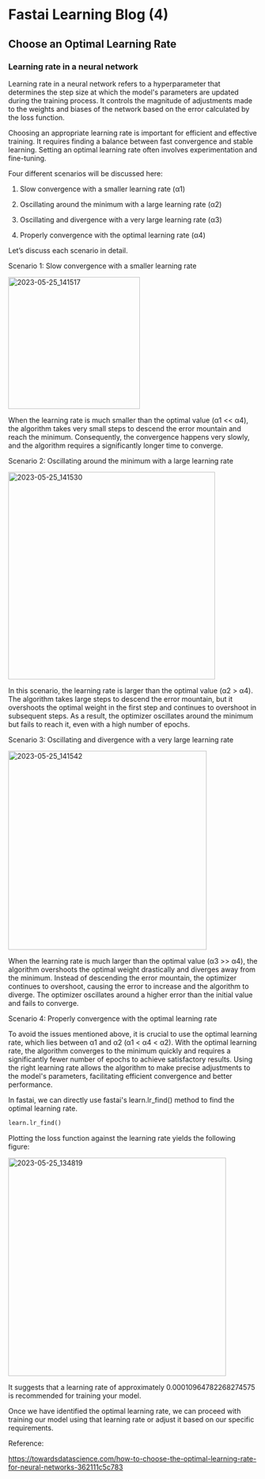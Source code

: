 # Fastai Learning Blog (4)


## Choose an Optimal Learning Rate

### Learning rate in a neural network

Learning rate in a neural network refers to a hyperparameter that determines the step size at which the model's parameters are updated during the training process. It controls the magnitude of adjustments made to the weights and biases of the network based on the error calculated by the loss function.

Choosing an appropriate learning rate is important for efficient and effective training. It requires finding a balance between fast convergence and stable learning. Setting an optimal learning rate often involves experimentation and fine-tuning.

Four different scenarios will be discussed here:

1. Slow convergence with a smaller learning rate (α1)

2. Oscillating around the minimum with a large learning rate (α2)

3. Oscillating and divergence with a very large learning rate (α3)

4. Properly convergence with the optimal learning rate (α4)

Let’s discuss each scenario in detail.

Scenario 1: Slow convergence with a smaller learning rate

<img width="266" alt="2023-05-25_141517" src="https://github.com/HongdaZhou-cloud/HongdaZhou-cloud.github.io/assets/132418400/7c9485b2-d1aa-4f61-988a-7c8f635e3515">

When the learning rate is much smaller than the optimal value (α1 << α4), the algorithm takes very small steps to descend the error mountain and reach the minimum. Consequently, the convergence happens very slowly, and the algorithm requires a significantly longer time to converge.

Scenario 2: Oscillating around the minimum with a large learning rate



<img width="418" alt="2023-05-25_141530" src="https://github.com/HongdaZhou-cloud/HongdaZhou-cloud.github.io/assets/132418400/0ed553f0-ecc1-4ab2-94fe-7940d59a5b63">

In this scenario, the learning rate is larger than the optimal value (α2 > α4). The algorithm takes large steps to descend the error mountain, but it overshoots the optimal weight in the first step and continues to overshoot in subsequent steps. As a result, the optimizer oscillates around the minimum but fails to reach it, even with a high number of epochs.

Scenario 3: Oscillating and divergence with a very large learning rate




<img width="401" alt="2023-05-25_141542" src="https://github.com/HongdaZhou-cloud/HongdaZhou-cloud.github.io/assets/132418400/e7aff459-a61c-4cc4-aab8-fc1bf59d04d1">

When the learning rate is much larger than the optimal value (α3 >> α4), the algorithm overshoots the optimal weight drastically and diverges away from the minimum. Instead of descending the error mountain, the optimizer continues to overshoot, causing the error to increase and the algorithm to diverge. The optimizer oscillates around a higher error than the initial value and fails to converge.

Scenario 4: Properly convergence with the optimal learning rate

To avoid the issues mentioned above, it is crucial to use the optimal learning rate, which lies between α1 and α2 (α1 < α4 < α2). With the optimal learning rate, the algorithm converges to the minimum quickly and requires a significantly fewer number of epochs to achieve satisfactory results. Using the right learning rate allows the algorithm to make precise adjustments to the model's parameters, facilitating efficient convergence and better performance.

In fastai, we can directly use fastai's learn.lr_find() method to find the optimal learning rate.

```python
learn.lr_find()
```

Plotting the loss function against the learning rate yields the following figure:

<img width="440" alt="2023-05-25_134819" src="https://github.com/HongdaZhou-cloud/HongdaZhou-cloud.github.io/assets/132418400/d61e5db4-312b-4cca-9e40-da567a57270a">

It suggests that a learning rate of approximately 0.00010964782268274575 is recommended for training your model.

Once we have identified the optimal learning rate, we can proceed with training our model using that learning rate or adjust it based on our specific requirements.

Reference:

https://towardsdatascience.com/how-to-choose-the-optimal-learning-rate-for-neural-networks-362111c5c783
